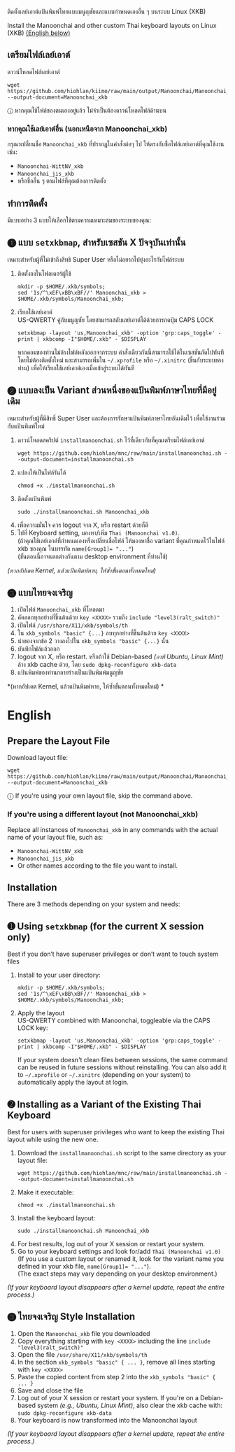 ติดตั้งเลย์เอาต์แป้นพิมพ์ไทยแบบมนูญชัยและแบบกำหนดเองอื่น ๆ บนระบบ Linux (XKB)

Install the Manoonchai and other custom Thai keyboard layouts on Linux (XKB) [(English below)](#english)

## เตรียมไฟล์เลย์เอาต์
ดาวน์โหลดไฟล์เลย์เอาต์
```
wget https://github.com/hiohlan/kiimo/raw/main/output/Manoonchai/Manoonchai_xkb --output-document=Manoonchai_xkb
```
ⓘ หากคุณใช้ไฟล์ของตนเองอยู่แล้ว ไม่จำเป็นต้องดาวน์โหลดไฟล์ด้านบน

### หากคุณใช้เลย์เอาต์อื่น (นอกเหนือจาก Manoonchai_xkb)  
กรุณาเปลี่ยนชื่อ `Manoonchai_xkb` ที่ปรากฏในคำสั่งต่อๆ ไป ให้ตรงกับชื่อไฟล์เลย์เอาต์ที่คุณใช้งาน เช่น:
  - `Manoonchai-WittNV_xkb`
  - `Manoonchai_jis_xkb`
  - หรือชื่ออื่น ๆ ตามไฟล์ที่คุณต้องการติดตั้ง

## ทำการติดตั้ง
มีแบบอย่าง 3 แบบให้เลือกใช้ตามความเหมาะสมของระบบของคุณ:
## ➊ แบบ `setxkbmap`, สำหรับเซสชัน X ปัจจุบันเท่านั้น
เหมาะสำหรับผู้ที่ไม่เข้าถึงสิทธิ Super User หรือไม่อยากไปยุ่งอะไรกับไฟล์ระบบ
1. ติดตั้งลงในโฟลเดอร์ผู้ใช้  
    ```
    mkdir -p $HOME/.xkb/symbols;
    sed '1s/^\xEF\xBB\xBF//' Manoonchai_xkb > $HOME/.xkb/symbols/Manoonchai_xkb;
    ```

2. เรียกใช้เลย์เอาต์  
  US-QWERTY คู่กับมนูญชัย โดยสามารถสลับเลย์เอาต์ได้ด้วยการกดปุ่ม CAPS LOCK
    ```
    setxkbmap -layout 'us,Manoonchai_xkb' -option 'grp:caps_toggle' -print | xkbcomp -I"$HOME/.xkb" - $DISPLAY
    ```
    หากคอมของท่านไม่ล้างไฟล์หลังออกจากระบบ คำสั่งเดียวกันนี้สามารถใช้ได้ในเซสชันถัดไปทันทีโดยไม่ต้องติดตั้งใหม่ และสามารถเพิ่มใน `~/.xprofile` หรือ `~/.xinitrc` (ขึ้นกับระบบของท่าน) เพื่อให้เรียกใช้เลย์เอาต์เองเมื่อเข้าสู่ระบบได้ทันที

## ➋ แบบลงเป็น Variant ส่วนหนึ่งของแป้นพิมพ์ภาษาไทยที่มีอยู่เดิม
เหมาะสำหรับผู้ที่มีสิทธิ์ Super User และต้องการรักษาแป้นพิมพ์ภาษาไทยอันเดิมไว้ เพื่อใช้งานร่วมกับแป้นพิมพ์ใหม่
1. ดาวน์โหลดสคริปต์ `installmanoonchai.sh` ไว้ที่เดียวกับที่คุณเตรียมไฟล์เลย์เอาต์  
    ```
    wget https://github.com/hiohlan/mnc/raw/main/installmanoonchai.sh --output-document=installmanoonchai.sh
    ```
2. แปลงให้เป็นไฟล์รันได้  
    ```
    chmod +x ./installmanoonchai.sh
    ```
3. ติดตั้งแป้นพิมพ์  
    ```
    sudo ./installmanoonchai.sh Manoonchai_xkb
    ```
4. เพื่อความมั่นใจ ควร logout จาก X, หรือ restart ด้วยก็ดี
5. ไปที่ Keyboard setting, มองหา/เพิ่ม `Thai (Manoonchai v1.0)`.  
    (ถ้าคุณใช้เลย์เอาต์ที่กำหนดเองหรือเปลี่ยนชื่อไฟล์ ให้มองหาชื่อ variant ที่คุณกำหนดไว้ในไฟล์ xkb ของคุณ ในบรรทัด `name[Group1]= "..."`)  
    (ขั้นตอนนี้อาจแตกต่างกันตาม desktop environment ที่ท่านใช้)

*(หากอัปเดต Kernel, แล้วแป้นพิมพ์หาย, ให้ซ้ำขั้นตอนทั้งหมดใหม่)*

## ➌ แบบไทยจงเจริญ
1. เปิดไฟล์ `Manoonchai_xkb` ที่โหลดมา
2. คัดลอกทุกอย่างที่ขึ้นต้นด้วย `key <XXXX>` รวมถึง `include "level3(ralt_switch)"`
3. เปิดไฟล์ `/usr/share/X11/xkb/symbols/th`
4. ใน `xkb_symbols "basic" {...}` ลบทุกอย่างที่ขึ้นต้นด้วย `key <XXXX>`
5. นำของจากข้อ 2 วางลงไปใน `xkb_symbols "basic" {...}` นั้น
6. บันทึกไฟล์แล้วออก
7. logout จาก X, หรือ restart. หรือถ้าใช้ Debian-based *(อาทิ Ubuntu, Linux Mint)* ล้าง xkb cache ด้วย, โดย `sudo dpkg-reconfigure xkb-data`
8. แป้นพิมพ์ของท่านกลายร่างเป็นแป้นพิมพ์มนูญชัย

*(หากอัปเดต Kernel, แล้วแป้นพิมพ์หาย, ให้ซ้ำขั้นตอนทั้งหมดใหม่)
*
# English
## Prepare the Layout File
Download layout file:
```
wget https://github.com/hiohlan/kiimo/raw/main/output/Manoonchai/Manoonchai_xkb --output-document=Manoonchai_xkb
```
ⓘ If you're using your own layout file, skip the command above.

### If you're using a different layout (not Manoonchai_xkb)  
Replace all instances of `Manoonchai_xkb` in any commands with the actual name of your layout file, such as:
  - `Manoonchai-WittNV_xkb`
  - `Manoonchai_jis_xkb`
  - Or other names according to the file you want to install.

## Installation
There are 3 methods depending on your system and needs:
## ➊ Using `setxkbmap` (for the current X session only)
Best if you don’t have superuser privileges or don’t want to touch system files
1. Install to your user directory:  
    ```
    mkdir -p $HOME/.xkb/symbols;
    sed '1s/^\xEF\xBB\xBF//' Manoonchai_xkb > $HOME/.xkb/symbols/Manoonchai_xkb;
    ```

2. Apply the layout  
  US-QWERTY combined with Manoonchai, toggleable via the CAPS LOCK key:
    ```
    setxkbmap -layout 'us,Manoonchai_xkb' -option 'grp:caps_toggle' -print | xkbcomp -I"$HOME/.xkb" - $DISPLAY
    ```
    If your system doesn't clean files between sessions, the same command can be reused in future sessions without reinstalling. You can also add it to `~/.xprofile` or `~/.xinitrc` (depending on your system) to automatically apply the layout at login.

## ➋ Installing as a Variant of the Existing Thai Keyboard
Best for users with superuser privileges who want to keep the existing Thai layout while using the new one.
1. Download the `installmanoonchai.sh` script to the same directory as your layout file:  
    ```
    wget https://github.com/hiohlan/mnc/raw/main/installmanoonchai.sh --output-document=installmanoonchai.sh
    ```
2. Make it executable:  
    ```
    chmod +x ./installmanoonchai.sh
    ```
3. Install the keyboard layout:  
    ```
    sudo ./installmanoonchai.sh Manoonchai_xkb
    ```
4. For best results, log out of your X session or restart your system.
5. Go to your keyboard settings and look for/add `Thai (Manoonchai v1.0)`  
    (If you use a custom layout or renamed it, look for the variant name you defined in your xkb file, `name[Group1]= "..."`).  
    (The exact steps may vary depending on your desktop environment.)

*(If your keyboard layout disappears after a kernel update, repeat the entire process.)*

## ➌ ไทยจงเจริญ Style Installation
1. Open the `Manoonchai_xkb` file you downloaded
2. Copy everything starting with `key <XXXX>` including the line `include "level3(ralt_switch)"`
3. Open the file  `/usr/share/X11/xkb/symbols/th`
4. In the section `xkb_symbols "basic" { ... }`, remove all lines starting with `key <XXXX>`
5. Paste the copied content from step 2 into the `xkb_symbols "basic" { ... }`
6. Save and close the file
7. Log out of your X session or restart your system. If you're on a Debian-based system *(e.g., Ubuntu, Linux Mint)*, also clear the xkb cache with: `sudo dpkg-reconfigure xkb-data`
8. Your keyboard is now transformed into the Manoonchai layout

*(If your keyboard layout disappears after a kernel update, repeat the entire process.)*
